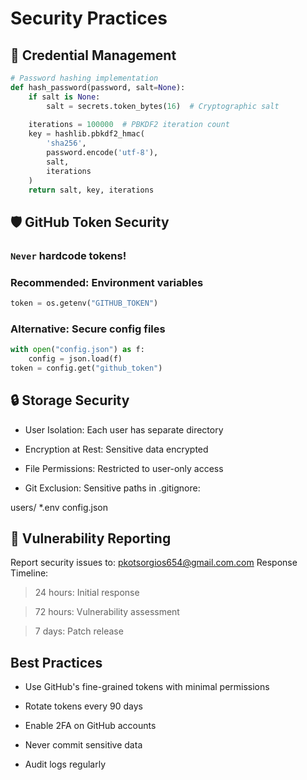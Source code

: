 # Security Practices

## 🔑 Credential Management
```python
# Password hashing implementation
def hash_password(password, salt=None):
    if salt is None:
        salt = secrets.token_bytes(16)  # Cryptographic salt
    
    iterations = 100000  # PBKDF2 iteration count
    key = hashlib.pbkdf2_hmac(
        'sha256',
        password.encode('utf-8'),
        salt,
        iterations
    )
    return salt, key, iterations
```

## 🛡 GitHub Token Security


### `Never` hardcode tokens!

### Recommended: Environment variables

```python
token = os.getenv("GITHUB_TOKEN")
```

### Alternative: Secure config files

```python
with open("config.json") as f:
    config = json.load(f)
token = config.get("github_token")
```

## 🔒 Storage Security

- User Isolation: Each user has separate directory

- Encryption at Rest: Sensitive data encrypted

- File Permissions: Restricted to user-only access

- Git Exclusion: Sensitive paths in .gitignore:

users/
*.env
config.json

## 🚨 Vulnerability Reporting

Report security issues to: pkotsorgios654@gmail.com.com
Response Timeline:

> 24 hours: Initial response

> 72 hours: Vulnerability assessment

> 7 days: Patch release

## Best Practices

- Use GitHub's fine-grained tokens with minimal permissions

- Rotate tokens every 90 days

- Enable 2FA on GitHub accounts

- Never commit sensitive data

- Audit logs regularly
